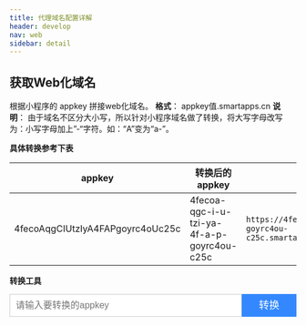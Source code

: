 ```yaml
---
title: 代理域名配置详解
header: develop
nav: web
sidebar: detail
---
```

<!-- ## 介绍

智能小程序web化数据流如下图所示：
![图片](../../../img/web_upsteam.png)

## 搭建方式 -->

## 获取Web化域名
根据小程序的 appkey 拼接web化域名。
**格式**： appkey值.smartapps.cn
**说明**： 由于域名不区分大小写，所以针对小程序域名做了转换，将大写字母改写为：小写字母加上”-“字符。如：“A”变为“a-”。

**具体转换参考下表**

| appkey | 转换后的appkey | 示例 | 
| ----- | ------ | --- |
| 4fecoAqgCIUtzIyA4FAPgoyrc4oUc25c | 4fecoa-qgc-i-u-tzi-ya-4f-a-p-goyrc4ou-c25c | `https://4fecoa-qgc-i-u-tzi-ya-4f-a-p-goyrc4ou-c25c.smartapps.cn/pages/component/component `| 


**转换工具**

<style type="text/css">
.webdomain-trans-tools .webdomain-trans-box {
    display: flex;
}

.webdomain-trans-tools .webdomain-trans-box input {
    display: block;
    width: 100%;
    border: 1px solid #ccc;
    height: 40px;
    padding: 0 10px;
    box-sizing: border-box;
    outline: none;
    font-size: 16px;
    text-decoration: none;
}

.webdomain-trans-tools .webdomain-trans-box .button {
    background-color: #38f;
    color: #fff;
    width: 120px;
    height: 40px;
    display: block;
    box-sizing: border-box;
    outline: none;
    font-size: 18px;
    text-align: center;
    line-height: 40px;
    text-align: center;
    text-decoration: none;
}

.webdomain-trans-tools .webdomain-trans-box .button:hover {
    opacity: 0.9;
}

.webdomain-trans-tools .webdomain-trans-result {
    padding-top: 5px;
}

.webdomain-trans-tools .wd-toast {
    color: #666;
    margin-left: 5px;
}

.webdomain-trans-tools .copy-btn {
    margin-left: 5px;
}
.webdomain-trans-tools {
    min-height: 80px;
}

</style>

<div id="webdomain-trans-tools" class="webdomain-trans-tools"><div class="webdomain-trans-box"><input type="text" class="webdomain-trans-input" placeholder="请输入要转换的appkey" /><a class="button" href="javascript:;" onClick="__webdomainTransHandler__()">转换</a></div><div class="webdomain-trans-result"></div></div>

<script>
function __webdomainTransHandler__(e) {
    var el = document.getElementById('webdomain-trans-tools');
    var appkey = el.querySelector('.webdomain-trans-input').value.replace(/^\s+|\s+$/g, '');
    var ret = el.querySelector('.webdomain-trans-result');
    var html = '<span style="color: red">你输入的appkey不合法</span>';
    if(/^\w+$/.test(appkey) && appkey.length === 32) {
        var prefix = appkey.replace(/[A-Z]/g, function(word){
            return word.toLocaleLowerCase() + '-';
        });
        var id = 't' + ~new Date;
        var url = 'https://' + prefix + '.smartapps.cn';
        html = url + '<a class="copy-btn" id="' + id + '" onclick="__showToast__(\'toast-' + id + '\')" href="javascript:;" data-clipboard-text="' + url + '">复制</a> <span class="wd-toast" style="display: none" id="toast-' + id + '">已复制</span>';
        new ClipboardJS('#' + id);
    }
    ret.innerHTML = '转换结果：' + html;
}

function __showToast__(id) {
    document.getElementById(id).style.display = 'inline';
    setTimeout(function(){
        document.getElementById(id).style.display = 'none';  
    }, 2000); 
}
</script>



<!-- ### 搭建反向代理

以使用nginx搭建反向代理配置为例；
1.	业务方确认自己的代理域名建议代理域名构建格式： {小程序标识}. {业务主域名}
    例如 智能小程序的代理域名`smartapp-demo.baidu.com `，其中 baidu.com 为业务主域名，smartapp-demo 为业务方为小序单独分配的特殊标识。
2.	搭建nginx服务器，将代理域名请求解析到该服务器下。
3.	在nginx.conf 中增加代理配置，将请求重定向到小程序分配的web化链接。

**示例**：

```
location / {
   #跨域设置
   add_header Access-Control-Allow-Origin $http_origin;
   #需要设置当前的host信息给web化服务
   proxy_set_header X-Forwarded-Host $http_host; 
   #显示设置Host为开发者自己的web化url，该url生成规则参见获取Web化域名。
   proxy_set_header Host 4fecoa-qgc-i-u-tzi-ya-4f-a-p-goyrc4ou-c25c.smartapps.cn; 
   #转发给web化服务进行处理,域名：proxy.smartapps.cn
   proxy_pass http://proxy.smartapps.cn/;
}
```
### 添加代理域名
将代理域名添加到业务域名下。
![图片](../../../img/web01.png)
### 配置小程序域名
参考<a href="http://smartprogram.baidu.com/docs/develop/web/start/">配置开启 Web化</a>进行操作。
 -->
